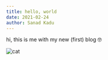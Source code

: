 ```yaml
---
title: hello, world
date: 2021-02-24
author: Sanad Kadu
---
```


hi, this is me with my new (first) blog 🤓

![cat](https://media.tenor.com/images/df8c44a1d20ab367fdcb21880985fd33/tenor.gif)
